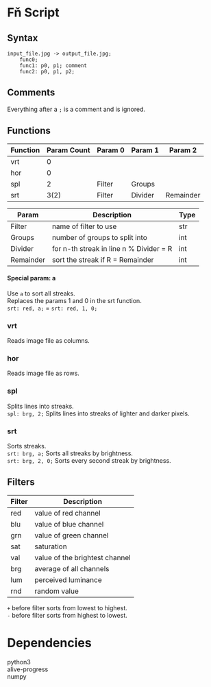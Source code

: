 # Fň Script
## Syntax
```
input_file.jpg -> output_file.jpg;
    func0;
    func1: p0, p1; comment
    func2: p0, p1, p2;
```
## Comments
Everything after a `;` is a comment and is ignored.  
## Functions
| Function | Param Count | Param 0 | Param 1 | Param 2   |
|----------|-------------|---------|---------|-----------|
| vrt      | 0           |         |         |           |
| hor      | 0           |         |         |           |
| spl      | 2           | Filter  | Groups  |           |
| srt      | 3(2)        | Filter  | Divider | Remainder |

| Param     | Description                             | Type |
|-----------|-----------------------------------------|------|
| Filter    | name of filter to use                   | str  |
| Groups    | number of groups to split into          | int  |
| Divider   | for n-th streak in line n % Divider = R | int  |
| Remainder | sort the streak if R = Remainder        | int  |
#### Special param: a
Use `a` to sort all streaks.  
Replaces the params 1 and 0 in the srt function.  
`srt: red, a;` = `srt: red, 1, 0;`  
### vrt
Reads image file as columns.  
### hor
Reads image file as rows.  
### spl
Splits lines into streaks.  
`spl: brg, 2;` Splits lines into streaks of lighter and darker pixels.
### srt
Sorts streaks.  
`srt: brg, a;` Sorts all streaks by brightness.  
`srt: brg, 2, 0;` Sorts every second streak by brightness.  
## Filters
| Filter | Description                    |
|--------|--------------------------------|
| red    | value of red channel           |
| blu    | value of blue channel          |
| grn    | value of green channel         |
| sat    | saturation                     |
| val    | value of the brightest channel |
| brg    | average of all channels        |
| lum    | perceived luminance            |
| rnd    | random value                   |

`+` before filter sorts from lowest to highest.  
`-` before filter sorts from highest to lowest.  

# Dependencies
python3  
alive-progress  
numpy  
